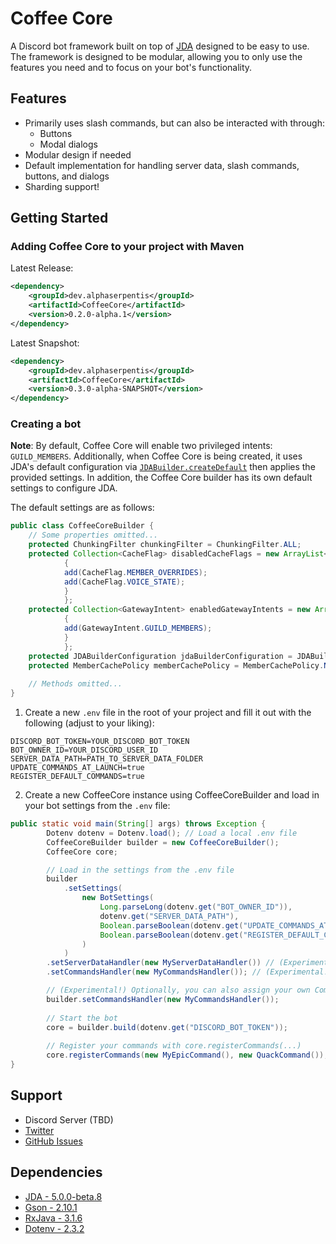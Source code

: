 [maven-central]: https://img.shields.io/maven-central/v/dev.alphaserpentis/CoffeeCore?color=blue

# Coffee Core

A Discord bot framework built on top of [JDA](https://github.com/DV8FromTheWorld/JDA) designed to be easy to use. The
framework is designed to be modular, allowing you to only use the features you need and to focus on your bot's
functionality.

## Features

- Primarily uses slash commands, but can also be interacted with through:
  - Buttons
  - Modal dialogs
- Modular design if needed
- Default implementation for handling server data, slash commands, buttons, and dialogs
- Sharding support!

## Getting Started

### Adding Coffee Core to your project with Maven

Latest Release:

```xml
<dependency>
    <groupId>dev.alphaserpentis</groupId>
    <artifactId>CoffeeCore</artifactId>
    <version>0.2.0-alpha.1</version>
</dependency>
```

Latest Snapshot:

```xml
<dependency>
    <groupId>dev.alphaserpentis</groupId>
    <artifactId>CoffeeCore</artifactId>
    <version>0.3.0-alpha-SNAPSHOT</version>
</dependency>
```

### Creating a bot

**Note**: By default, Coffee Core will enable two privileged intents: `GUILD_MEMBERS`. Additionally,
when Coffee Core is being created, it uses JDA's default configuration via [`JDABuilder.createDefault`](https://ci.dv8tion.net/job/JDA5/javadoc/net/dv8tion/jda/api/JDABuilder.html#createDefault(java.lang.String)) 
then applies the provided settings. In addition, the Coffee Core builder has its own default settings to configure JDA.

The default settings are as follows:

```java
public class CoffeeCoreBuilder {
    // Some properties omitted...
    protected ChunkingFilter chunkingFilter = ChunkingFilter.ALL;
    protected Collection<CacheFlag> disabledCacheFlags = new ArrayList<>() {
            {
            add(CacheFlag.MEMBER_OVERRIDES);
            add(CacheFlag.VOICE_STATE);
            }
            };
    protected Collection<GatewayIntent> enabledGatewayIntents = new ArrayList<>() {
            {
            add(GatewayIntent.GUILD_MEMBERS);
            }
            };
    protected JDABuilderConfiguration jdaBuilderConfiguration = JDABuilderConfiguration.DEFAULT;
    protected MemberCachePolicy memberCachePolicy = MemberCachePolicy.NONE;
    
    // Methods omitted...
}
```

1. Create a new `.env` file in the root of your project and fill it out with the following (adjust to your liking):

```env
DISCORD_BOT_TOKEN=YOUR_DISCORD_BOT_TOKEN
BOT_OWNER_ID=YOUR_DISCORD_USER_ID
SERVER_DATA_PATH=PATH_TO_SERVER_DATA_FOLDER
UPDATE_COMMANDS_AT_LAUNCH=true
REGISTER_DEFAULT_COMMANDS=true
```

2. Create a new CoffeeCore instance using CoffeeCoreBuilder and load in your bot settings from the `.env` file:

```java
public static void main(String[] args) throws Exception {
        Dotenv dotenv = Dotenv.load(); // Load a local .env file
        CoffeeCoreBuilder builder = new CoffeeCoreBuilder();
        CoffeeCore core;

        // Load in the settings from the .env file
        builder
            .setSettings(
                new BotSettings(
                    Long.parseLong(dotenv.get("BOT_OWNER_ID")),
                    dotenv.get("SERVER_DATA_PATH"),
                    Boolean.parseBoolean(dotenv.get("UPDATE_COMMANDS_AT_LAUNCH")),
                    Boolean.parseBoolean(dotenv.get("REGISTER_DEFAULT_COMMANDS"))
                )
            )
        .setServerDataHandler(new MyServerDataHandler()) // (Experimental!) Optionally, assign your own ServerDataHandler
        .setCommandsHandler(new MyCommandsHandler()); // (Experimental!) Optionally, also assign your own CommandsHandler

        // (Experimental!) Optionally, you can also assign your own CommandsHandler
        builder.setCommandsHandler(new MyCommandsHandler());
        
        // Start the bot
        core = builder.build(dotenv.get("DISCORD_BOT_TOKEN"));
        
        // Register your commands with core.registerCommands(...)
        core.registerCommands(new MyEpicCommand(), new QuackCommand());
}
```

## Support

- Discord Server (TBD)
- [Twitter](https://twitter.com/AlphaSerpentis_)
- [GitHub Issues](https://github.com/AlphaSerpentis/CoffeeCore/issues)

## Dependencies

- [JDA - 5.0.0-beta.8](https://github.com/DV8FromTheWorld/JDA)
- [Gson - 2.10.1](https://github.com/google/gson)
- [RxJava - 3.1.6](https://github.com/ReactiveX/RxJava)
- [Dotenv - 2.3.2](https://github.com/cdimascio/dotenv-java)